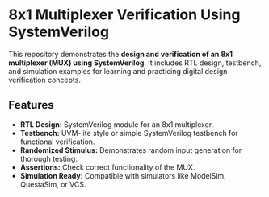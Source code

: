 # 8x1 Multiplexer Verification Using SystemVerilog

This repository demonstrates the **design and verification of an 8x1 multiplexer (MUX) using SystemVerilog**. It includes RTL design, testbench, and simulation examples for learning and practicing digital design verification concepts.

## Features

- **RTL Design:** SystemVerilog module for an 8x1 multiplexer.
- **Testbench:** UVM-lite style or simple SystemVerilog testbench for functional verification.
- **Randomized Stimulus:** Demonstrates random input generation for thorough testing.
- **Assertions:** Check correct functionality of the MUX.
- **Simulation Ready:** Compatible with simulators like ModelSim, QuestaSim, or VCS.
